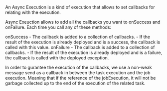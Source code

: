 An Async Execution is a kind of execution that allows to set callbacks for relating with the execution. 

Async Exeuction allows to add all the callbacks you want to onSuccess and onFailure. Each time you call any of these methods: 

onSuccess
 	-  The callback is added to a collection of callbacks. 
	- If the result of the execution is already deployed and is a success, the callback is called with this value. 
onFailure
 	-  The callback is added to a collection of callbacks. 
	- If the result of the execution is already deployed and is a failure, the callback is called with the deployed exception. 
	


In order to gurantee  the execution of the callbacks, we use a non-weak message send as a callback in between the task execution and the job execution. Meaning that if the reference of the jobExecution, it will not be garbage collected up to the end of the execution of the related task.